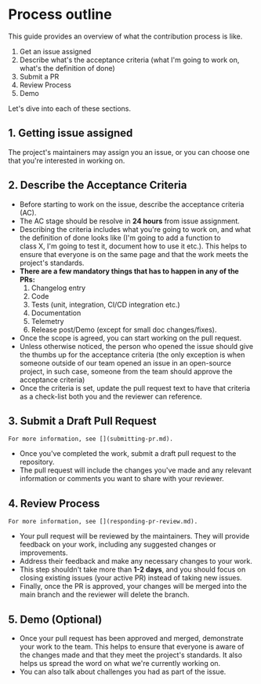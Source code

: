 # Process outline

This guide provides an overview of what the contribution process is like.

1. Get an issue assigned
2. Describe what's the acceptance criteria (what I'm going to work on, what's the definition of done)
3. Submit a PR
4. Review Process
5. Demo

Let's dive into each of these sections.

## 1. Getting issue assigned

The project's maintainers may assign you an issue, or  you can choose one that you're
interested in working on.

## 2. Describe the Acceptance Criteria

- Before starting to work on the issue, describe the acceptance criteria (AC). 
- The AC stage should be resolve in **24 hours** from issue assignment.
- Describing the criteria includes what you're going to work on,
  and what the definition of done looks like (I'm going to add a function to  
  class X, I'm going to test it, document how to use it etc.). 
  This helps to ensure that everyone is on the same page and that the work meets 
  the project's standards. 
- **There are a few mandatory things that has to happen in 
  any of the PRs:**
  1. Changelog entry 
  2. Code
  3. Tests (unit, integration, CI/CD integration etc.)
  4. Documentation
  5. Telemetry
  6. Release post/Demo (except for small doc changes/fixes). 
- Once the scope is agreed, you can start working on the pull request. 
- Unless otherwise noticed, the person who opened the issue should give the thumbs up for the acceptance criteria (the only exception is when someone outside of our team opened an issue in an open-source project, in such case, someone from the team should approve the acceptance criteria)
- Once the criteria is set, update the pull request text to have that criteria as a check-list
  both you and the reviewer can reference.

## 3. Submit a Draft Pull Request

```{note}
For more information, see [](submitting-pr.md).
```

- Once you've completed the work, submit a draft pull request to the repository. 
- The pull request will include the changes you've made and any relevant 
  information or comments you want to share with your reviewer.

## 4. Review Process

```{note}
For more information, see [](responding-pr-review.md).
```

- Your pull request will be reviewed by the maintainers. They will provide feedback on your work, including any suggested changes or improvements. 
- Address their feedback and make any necessary changes to your work. 
- This step shouldn't take more than **1-2 days**, and you should 
focus on closing existing issues (your active PR) instead of taking new issues. 
- Finally, once the PR is approved, your changes will be merged into the main branch and the reviewer
will delete the branch.

## 5. Demo (Optional)

- Once your pull request has been approved and merged, demonstrate your work to the team. 
  This helps to ensure that everyone is aware of the changes made and that they meet 
  the project's standards. It also helps us spread the word on what we're currently
  working on. 
- You can also talk about challenges you had as part of the issue.



